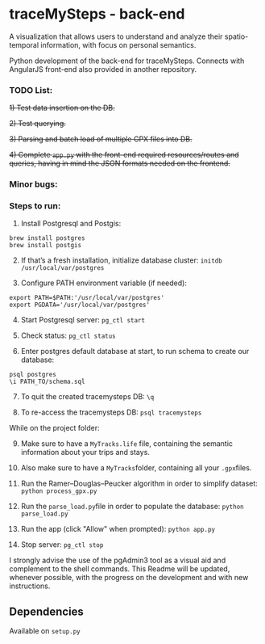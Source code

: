 # traceMySteps - back-end

A visualization that allows users to understand and analyze their spatio-temporal information, with focus on personal semantics.

Python development of the back-end for traceMySteps. Connects with AngularJS front-end also provided in another repository.

### TODO List:

<s>1) Test data insertion on the DB.</s>

<s>2) Test querying.</s>

<s>3) Parsing and batch load of multiple GPX files into DB.</s>

<s>4) Complete `app.py` with the front-end required resources/routes and queries, having in mind the JSON formats needed on the frontend.</s>


### Minor bugs:

### Steps to run:

1) Install Postgresql and Postgis:
```
brew install postgres
brew install postgis
```
2) If that’s a fresh installation, initialize database cluster:
`initdb /usr/local/var/postgres`

3) Configure PATH environment variable (if needed):
```
export PATH=$PATH:'/usr/local/var/postgres'
export PGDATA='/usr/local/var/postgres'
```
4) Start Postgresql server:
`pg_ctl start`

5) Check status:
`pg_ctl status`

6) Enter postgres default database at start, to run schema to create our database:
```
psql postgres
\i PATH_TO/schema.sql
```

7) To quit the created tracemysteps DB:
`\q`
  
8) To re-access the tracemysteps DB:
`psql tracemysteps`

While on the project folder:

9) Make sure to have a `MyTracks.life` file, containing the semantic information about your trips and stays.

10) Also make sure to have a `MyTracks`folder, containing all your `.gpx`files.

11) Run the Ramer–Douglas–Peucker algorithm in order to simplify dataset:
`python process_gpx.py`

12) Run the `parse_load.py`file in order to populate the database:
`python parse_load.py`

13) Run the app (click "Allow" when prompted):
`python app.py`

14) Stop server:
`pg_ctl stop`

I strongly advise the use of the pgAdmin3 tool as a visual aid and complement to the shell commands.
This Readme will be updated, whenever possible, with the progress on the development and with new instructions.


## Dependencies

Available on `setup.py`
